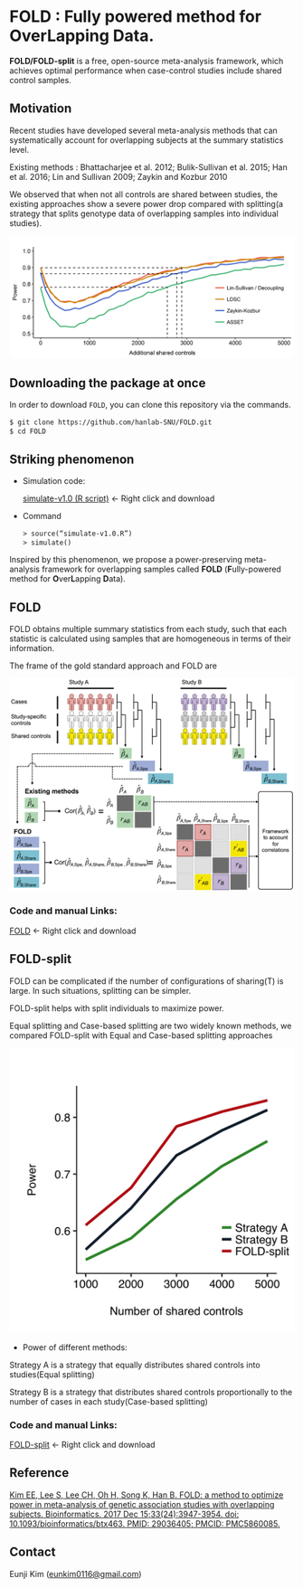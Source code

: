 # FOLD : Fully powered method for OverLapping Data.
**FOLD/FOLD-split** is a free, open-source meta-analysis framework, which achieves optimal performance when case-control studies include shared control samples.

## Motivation
Recent studies have developed several meta-analysis methods that can systematically account for overlapping subjects at the summary statistics level.

Existing methods : Bhattacharjee et al. 2012; Bulik-Sullivan et al. 2015; Han et al. 2016; Lin and Sullivan 2009; Zaykin and Kozbur 2010

We observed that when not all controls are shared between studies, the existing approaches show a severe power drop compared with splitting(a strategy that splits genotype data of overlapping samples into individual studies).

![이미지](/image/power.jpg)

## Downloading the package at once
In order to download `FOLD`, you can clone this repository via the commands.

```
$ git clone https://github.com/hanlab-SNU/FOLD.git
$ cd FOLD
```


## Striking phenomenon

* Simulation code:

  [simulate-v1.0 (R script)](/FOLD_simulate/simulate-v1.0.R) ← Right click and download

* Command
  ```
  > source(“simulate-v1.0.R”)
  > simulate()
  ```

Inspired by this phenomenon, we propose a power-preserving meta-analysis framework for overlapping samples called **FOLD** (**F**ully-powered method for **O**ver**L**apping **D**ata).

## FOLD
FOLD obtains multiple summary statistics from each study, such that each statistic is calculated using samples that are homogeneous in terms of their information.

The frame of the gold standard approach and FOLD are

<img src="/image/FOLD_scheme.png" width="700">

### Code and manual Links:

[FOLD](/FOLD_data/FOLD.zip) ← Right click and download

## FOLD-split
FOLD can be complicated if the number of configurations of sharing(T) is large. In such situations, splitting can be simpler.

FOLD-split helps with split individuals to maximize power.

Equal splitting and Case-based splitting are two widely known methods, we compared FOLD-split with Equal and Case-based splitting approaches

<img src="/image/FOLD-split.jpg" width="700">

* Power of different methods:

Strategy A is a strategy that equally distributes shared controls into studies(Equal splitting)

Strategy B is a strategy that distributes shared controls proportionally to the number of cases in each study(Case-based splitting)

### Code and manual Links:

[FOLD-split](/FOLD_data/FOLD-split.zip) ← Right click and download

## Reference
[Kim EE, Lee S, Lee CH, Oh H, Song K, Han B. FOLD: a method to optimize power in meta-analysis of genetic association studies with overlapping subjects. Bioinformatics. 2017 Dec 15;33(24):3947-3954. doi: 10.1093/bioinformatics/btx463. PMID: 29036405; PMCID: PMC5860085.](https://academic.oup.com/bioinformatics/article/33/24/3947/3980249)

## Contact
Eunji Kim ([eunkim0116@gmail.com](mailto:eunkim0116@gmail.com))
